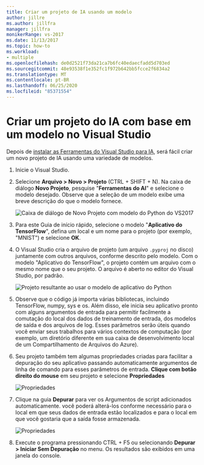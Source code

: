 ```yaml
---
title: Criar um projeto de IA usando um modelo
author: jillre
ms.author: jillfra
manager: jillfra
monikerRange: vs-2017
ms.date: 11/13/2017
ms.topic: how-to
ms.workload:
- multiple
ms.openlocfilehash: de0d2521f73da21ca7b6fc40edaecfadd5d703ed
ms.sourcegitcommit: 48e93538f1e352fc1f972b642bb5fcce2f6834a2
ms.translationtype: MT
ms.contentlocale: pt-BR
ms.lasthandoff: 06/25/2020
ms.locfileid: "85371554"
---
```

# <a name="create-an-ai-project-from-a-template-in-visual-studio"></a>Criar um projeto do IA com base em um modelo no Visual Studio

Depois de [instalar as Ferramentas do Visual Studio para IA](installation.md), será fácil criar um novo projeto de IA usando uma variedade de modelos.

1. Inicie o Visual Studio.

2. Selecione **Arquivo > Novo > Projeto** (CTRL + SHIFT + N). Na caixa de diálogo **Novo Projeto**, pesquise "**Ferramentas do AI**" e selecione o modelo desejado. Observe que a seleção de um modelo exibe uma breve descrição do que o modelo fornece.

    ![Caixa de diálogo de Novo Projeto com modelo do Python do VS2017](media/create-project/new-ai-project.png)

3. Para este Guia de início rápido, selecione o modelo "**Aplicativo do TensorFlow**", defina um local e um nome para o projeto (por exemplo, "MNIST") e selecione **OK**.

4. O Visual Studio cria o arquivo de projeto (um arquivo `.pyproj` no disco) juntamente com outros arquivos, conforme descrito pelo modelo. Com o modelo "Aplicativo do TensorFlow", o projeto contém um arquivo com o mesmo nome que o seu projeto. O arquivo é aberto no editor do Visual Studio, por padrão.

    ![Projeto resultante ao usar o modelo de aplicativo do Python](media/create-project/new-tensorflowapp.png)

5. Observe que o código já importa várias bibliotecas, incluindo TensorFlow, numpy, sys e os. Além disso, ele inicia seu aplicativo pronto com alguns argumentos de entrada para permitir facilmente a comutação do local dos dados de treinamento de entrada, dos modelos de saída e dos arquivos de log. Esses parâmetros serão úteis quando você enviar seus trabalhos para vários contextos de computação (por exemplo, um diretório diferente em sua caixa de desenvolvimento local de um Compartilhamento de Arquivos do Azure).

6. Seu projeto também tem algumas propriedades criadas para facilitar a depuração do seu aplicativo passando automaticamente argumentos de linha de comando para esses parâmetros de entrada. **Clique com botão direito do mouse** em seu projeto e selecione **Propriedades**

    ![Propriedades](media/create-project/project-properties.png)

7. Clique na guia **Depurar** para ver os Argumentos de script adicionados automaticamente. você poderá alterá-los conforme necessário para o local em que seus dados de entrada estão localizados e para o local em que você gostaria que a saída fosse armazenada.

    ![Propriedades](media/create-project//project-properties_1.png)

8. Execute o programa pressionando CTRL + F5 ou selecionando **Depurar > Iniciar Sem Depuração** no menu. Os resultados são exibidos em uma janela do console.
